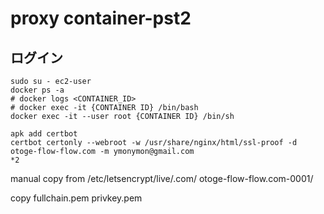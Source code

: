 # proxy container-pst2

## ログイン

    sudo su - ec2-user
    docker ps -a
    # docker logs <CONTAINER_ID>
    # docker exec -it {CONTAINER ID} /bin/bash
    docker exec -it --user root {CONTAINER ID} /bin/sh

    apk add certbot
    certbot certonly --webroot -w /usr/share/nginx/html/ssl-proof -d otoge-flow-flow.com -m ymonymon@gmail.com
    *2

manual copy from /etc/letsencrypt/live/.com/
otoge-flow-flow.com-0001/

copy fullchain.pem
privkey.pem
